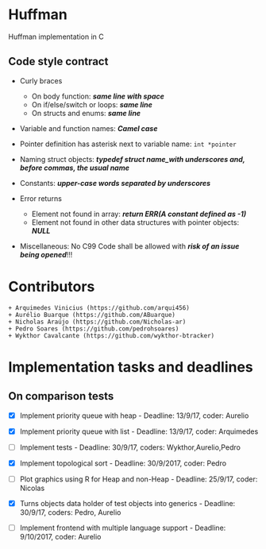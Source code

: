# Huffman
Huffman implementation in C

## Code style contract
+ Curly braces
	+ On body function: ***same line with space***
	+ On if/else/switch or loops: ***same line***
	+ On structs and enums: ***same line***
+ Variable and function names: ***Camel case***
+ Pointer definition has asterisk next to variable name: ```int *pointer```
+ Naming struct objects: ***typedef struct name_with underscores and, before commas, the usual name***
+ Constants: ***upper-case words separated by underscores***
+ Error returns
	+ Element not found in array: ***return ERR(A constant defined as -1)***
	+ Element not found in other data structures with pointer objects: ***NULL***

+ Miscellaneous: No C99 Code shall be allowed with ***risk of an issue being opened***!!! 

# Contributors
	+ Arquimedes Vinicius (https://github.com/arqui456)
	+ Aurélio Buarque (https://github.com/ABuarque)
	+ Nicholas Araújo (https://github.com/Nicholas-ar)
	+ Pedro Soares (https://github.com/pedrohsoares)
	+ Wykthor Cavalcante (https://github.com/wykthor-btracker)

# Implementation tasks and deadlines
## On comparison tests
- [x] Implement priority queue with heap          - Deadline: 13/9/17, coder: Aurelio
- [x] Implement priority queue with list          - Deadline: 13/9/17, coder: Arquimedes
- [ ] Implement tests                             - Deadline: 30/9/17, coders: Wykthor,Aurelio,Pedro
- [x] Implement topological sort - Deadline: 30/9/2017, coder: Pedro
- [ ] Plot graphics using R for Heap and non-Heap - Deadline: 25/9/17, coder: Nicolas
- [x] Turns objects data holder of test objects into generics - Deadline: 30/9/17, coders: Pedro, Aurelio
- [ ] Implement frontend with multiple language support - Deadline: 9/10/2017, coder: Aurelio			        
			

